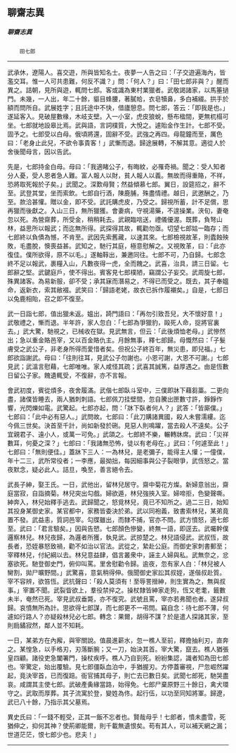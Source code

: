 

## 聊齋志異

##### 聊齋志異
　　`田七郎`

* * *

武承休，遼陽人。喜交遊，所與皆知名士。夜夢一人告之曰：「子交遊遍海內，皆濫交耳。惟一人可共患難，何反不識？」問：「何人？」曰：「田七郎非與？」醒而異之。詰朝，見所與遊，輒問七郎。客或識為東村業獵者。武敬謁諸家，以馬箠撾門。未幾，一人出，年二十餘，貙目蜂腰，著膩帢，衣皂犢鼻，多白補綴。拱手於額而問所自。武展姓字；且託途中不快，借廬憩息。問七郎，答云：「即我是也。」遂延客入。見破屋數椽，木岐支壁。入一小室，虎皮狼蛻，懸布楹間，更無杌榻可坐。七郎就地設皋比焉。武與語，言詞樸質，大悅之。遽貽金作生計。七郎不受。固予之。七郎受以白母。俄頃將還，固辭不受。武強之再四。母龍鐘而至，厲色曰：「老身止此兒，不欲令事貴客！」武慚而退。歸途展轉，不解其意。適從人於舍後聞母言，因以告武。

先是，七郎持金白母。母曰：「我適睹公子，有晦紋，必罹奇禍。聞之：受人知者分人憂，受人恩者急人難。富人報人以財，貧人報人以義。無故而得重賂，不祥，恐將取死報於子矣。」武聞之。深歎母賢；然益傾慕七郎。翼日，設筵招之，辭不至。武登其堂，坐而索飲。七郎自行酒，陳鹿脯，殊盡情禮。越日，武邀酬之，乃至。款洽甚懽。贈以金，即不受。武託購虎皮，乃受之。歸視所蓄，計不足償，思再獵而後獻之。入山三日，無所獵獲。會妻病，守視湯藥，不遑操業。浹旬，妻奄忽以死。為營齋葬，所受金，稍稍耗去。武親臨唁送，禮儀優渥。既葬，負弩山林，益思所以報武；而迄無所得。武探得其故，輒勸勿亟。切望七郎姑一臨存；而七郎終以負債為憾，不肯至。武因先索舊藏，以速其來。七郎檢視故革，則蠹蝕殃敗，毛盡脫，懊喪益甚。武知之，馳行其庭，極意慰解之。又視敗革，曰：「此亦復佳。僕所欲得，原不以毛。」遂軸鞟出，兼邀同往。七郎不可，乃自歸。七郎念終不足以報武，裹糧入山，凡數夜得一虎，全而餽之。武喜，治具，請三日留。七郎辭之堅。武鍵庭戶，使不得出。賓客見七郎樸陋，竊謂公子妄交。武周旋七郎，殊異諸客。為易新服，卻不受；承其寐而潛易之，不得已而受之。既去，其子奉媼命，返新衣，索其敝裰。武笑曰：「歸語老姥，故衣已拆作履襯矣。」自是，七郎日以兔鹿相貽，召之即不復至。

武一日詣七郎，值出獵未返。媼出，踦門語曰：「再勿引致吾兒，大不懷好意！」武敬禮之，慚而退。半年許，家人忽白：「七郎為爭獵豹，毆死人命，捉將官裏去。」武大驚，馳視之，已械收在獄。見武無言，但云：「此後煩恤老母。」武慘然出；急以重金賂邑宰，又以百金賂仇主。月餘無事，釋七郎歸。母慨然曰：「子髮膚受之武公子，非老身所得而愛惜者矣。但祝公子終百年，無災患，即兒福。」七郎欲詣謝武。母曰：「往則往耳，見武公子勿謝也。小恩可謝，大恩不可謝。」七郎見武；武溫言慰藉，七郎唯唯。家人咸怪其疏；武喜其誠篤，益厚遇之。由是恆數日留公子家。餽遺輒受，不復辭，亦不言報。

會武初度，賓從煩多，夜舍履滿。武偕七郎臥斗室中，三僕即牀下藉芻藁。二更向盡，諸僕皆睡去，兩人猶刺刺語。七郎佩刀挂壁間，忽自騰出匣數寸許，錚錚作響，光閃爍如電。武驚起。七郎亦起，問：「牀下臥者何人？」武答：「皆廝僕。」七郎曰：「此中必有惡人。」武問故。七郎曰：「此刀購諸異國，殺人未嘗濡縷。迄今佩三世矣。決首至千計，尚如新發於硎。見惡人則鳴躍，當去殺人不遠矣。公子宜親君子、遠小人，或萬一可免。」武頜之。七郎終不樂，輾轉牀席。武曰：「災祥數耳，何憂之深？」七郎曰：「我諸無恐怖，徒以有老母在。」武曰：「何遽至此！」七郎曰：「無則便佳。」蓋牀下三人：一為林兒，是老彌子，能得主人懽；一僮僕，年十二三，武所常役者；一李應，最拗拙，每因細事與公子裂眼爭，武恆怒之。當夜默念，疑必此人。詰旦，喚至，善言絕令去。

武長子紳，娶王氏。一日，武他出，留林兒居守。齋中菊花方燦。新婦意翁出，齋庭當寂，自詣摘菊。林兒突出勾戲。婦欲遁，林兒強挾入室。婦啼拒，色變聲嘶。紳奔入，林兒始釋手逃去。武歸聞之，怒覓林兒，竟已不知所之。過二三日，始知其投身某御史家。某官都中，家務皆委決於弟。武以同袍義，致書索林兒，某弟竟置不發。武益恚，質詞邑宰。勾牒雖出，而隸不捕，官亦不問。武方憤怒，適七郎至。武曰：「君言驗矣。」因與告愬。七郎顏色慘變，終無一語，即逕去。武囑幹僕邏察林兒。林兒夜歸，為邏者所獲，執見武。武掠楚之。林兒語侵武。武叔恆，故長者，恐姪暴怒致禍，勸不如治以官法。武從之，縶赴公庭。而御史家刺書郵至；宰釋林兒，付紀綱以去。林兒意益肆，倡言叢衆中，誣主人婦與私。武無奈之，忿塞欲死。馳登御史門，俯仰叫罵。里舍慰勸令歸。逾夜，忽有家人白：「林兒被人臠割，拋尸曠野間。」武驚喜，意氣稍得伸。俄聞御史家訟其叔姪，遂偕叔赴質。宰不容辨，欲笞恆。武抗聲曰：「殺人莫須有！至辱詈搢紳，則生實為之，無與叔事。」宰置不聞。武裂眥欲上，羣役禁捽之。操杖隸皆紳家走狗，恆又老耄，籤數未半，奄然已死。宰見武叔垂斃，亦不復究。武號且罵，宰亦若弗聞也者。遂舁叔歸。哀憤無所為計。思欲得七郎謀，而七郎更不一弔問。竊自念：待七郎不薄，何遽如行路人？亦疑殺林兒必七郎。轉念：果爾，胡得不謀？於是遣人探諸其家，至則扃鐍寂然，鄰人並不知耗。

一日，某弟方在內廨，與宰關說。值晨進薪水，忽一樵人至前，釋擔抽利刃，直奔之。某惶急，以手格刃，刃落斷腕；又一刀，始決其首。宰大驚，竄去。樵人猶張皇四顧。諸役吏急闔署門，操杖疾呼。樵人乃自剄死。紛紛集認，識者知為田七郎也。宰驚定，始出覆驗。見七郎僵臥血泊中，手猶握刃。方停蓋審視，尸忽崛然躍起，竟決宰首，已而復踣。衙官捕其母子，則亡去已數日矣。武聞七郎死，馳哭盡哀。咸謂其主使七郎。武破產夤緣當路，始得免。七郎尸棄原野三十餘日，禽犬環守之。武取而厚葬。其子流寓於登，變姓為佟。起行伍，以功至同知將軍。歸遼，武已八十餘，乃指示其父墓焉。

異史氏曰：「一錢不輕受，正其一飯不忘者也。賢哉母乎！七郎者，憤未盡雪，死猶伸之，抑何其神？使荊卿能爾，則千載無遺恨矣。苟有其人，可以補天網之漏；世道茫茫，恨七郎少也。悲夫！」

* * *

